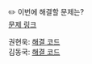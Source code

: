 ✏️ 이번에 해결할 문제는? <br>
[문제 링크](https://www.acmicpc.net/problem/2493)

권현욱: [해결 코드]() <br>
김동국: [해결 코드](https://github.com/catomat0/algorithm/blob/main/%EB%B0%B1%EC%A4%80/Gold/2493.%E2%80%85%ED%83%91/%ED%83%91.java) <br>
